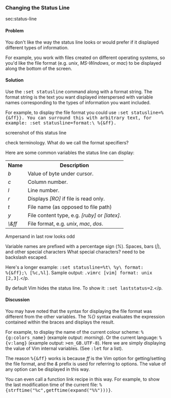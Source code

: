 ### Changing the Status Line

<span class="label">sec:status-line</span>

<h4>Problem</h4>

You don't like the way the status line looks or would prefer if it displayed
different types of information.

For example, you work with files created on different operating systems, so
you'd like the file format (e.g. <i>unix</i>, <i>MS-Windows</i>, or
<i>mac</i>) to be displayed along the bottom of the screen.

<h4>Solution</h4>

Use the <kbd>:set statusline</kbd> command along with a format string.  The format
string is the text you want displayed interspersed with variable names
corresponding to the types of information you want included.

For example, to display the file format you could use <kbd>:set
statusline=\%{\&ff}}. You can surround this with arbitrary text, for example:
<kbd>:set statusline=format:\ \%{\&ff}</kbd>.

<span class="todo">screenshot of this status line</span>

<span class="todo">check terminology. What do we call the format specifiers?</span>

Here are some common variables the status line can display:

<table>
  <tr><th>Name</th>    <th>Description</th></tr> 
  <tr><td><i>b</i></td><td>Value of byte under cursor.</td></tr>
  <tr><td><i>c</i></td><td>Column number.</td></tr>
  <tr><td><i>l</i></td><td>Line number.</td></tr>
  <tr><td><i>r</i></td><td>Displays <i>[RO]</i> if file is read only.</td></tr>
  <tr><td><i>t</i></td><td>File name (as opposed to file path)</td></tr>
  <tr><td><i>y</i></td><td>File content type, e.g. <i>[ruby]</i> or
      <i>[latex]</i>.</td></tr>
  <tr><td><i>\&ff</i></td><td>File format, e.g. <i>unix</i>, <i>mac</i>,
      <i>dos</i>.</td></tr>
</table>  

<span class="todo">Ampersand in last row looks odd</span>
 
Variable names are prefixed with a percentage sign (<i>\%</i>).  Spaces,
bars (<i>|</i>), and other special characters <span class="todo">What special characters?</span> need to be
backslash escaped.

Here's a longer example: <kbd>:set statusline=\%t\ \%y\ format:\
  \%{\&ff};\ [\%c,\%l]</kbd>. Sample output: <samp>.vimrc [vim] format: unix
[2,3]</samp>.</p.

By default Vim hides the status line. To show it: <kbd>:set
  laststatus=2</kbd>.</p.

<h4>Discussion</h4>

You may have noted that the syntax for displaying the file format was
different from the other variables. The <i>\%{}</i> syntax evaluates the expression
contained within the braces and displays the result.

For example, to display the name of the current colour scheme:
<kbd>\%{g:colors\_name}</kbd> (example output: <i>morning</i>). Or the current
language: <kbd>\%{v:lang}</kbd> (example output: <samp>>en\_GB.UTF-8</samp>). Here we
are simply displaying the value of Vim internal variables. (See <kbd>:let</kbd>
for a list).

The reason <kbd>\%{\&ff}</kbd> works is because <i>ff</i> is the Vim option for
getting/setting the file format, and the <i>\&</i> prefix is used for referring to
options. The value of any option can be displayed in this way.

You can even call a function <span class="todo">link recipe</span> in this way.  For example, to
show the last modification time of the current file:
<kbd>\%\{strftime(\"\%c\",getftime(expand(\"\%\%\")))\}</kbd>.
